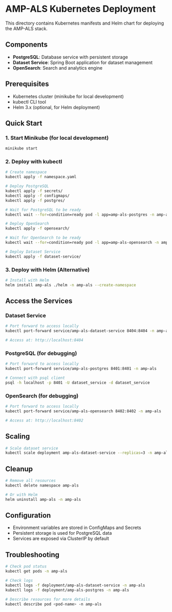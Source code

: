 # AMP-ALS Kubernetes Deployment

This directory contains Kubernetes manifests and Helm chart for deploying the AMP-ALS stack.

## Components

- **PostgreSQL**: Database service with persistent storage
- **Dataset Service**: Spring Boot application for dataset management
- **OpenSearch**: Search and analytics engine

## Prerequisites

- Kubernetes cluster (minikube for local development)
- kubectl CLI tool
- Helm 3.x (optional, for Helm deployment)

## Quick Start

### 1. Start Minikube (for local development)

```bash
minikube start
```

### 2. Deploy with kubectl

```bash
# Create namespace
kubectl apply -f namespace.yaml

# Deploy PostgreSQL
kubectl apply -f secrets/
kubectl apply -f configmaps/
kubectl apply -f postgres/

# Wait for PostgreSQL to be ready
kubectl wait --for=condition=ready pod -l app=amp-als-postgres -n amp-als --timeout=300s

# Deploy OpenSearch
kubectl apply -f opensearch/

# Wait for OpenSearch to be ready
kubectl wait --for=condition=ready pod -l app=amp-als-opensearch -n amp-als --timeout=300s

# Deploy Dataset Service
kubectl apply -f dataset-service/
```

### 3. Deploy with Helm (Alternative)

```bash
# Install with Helm
helm install amp-als ./helm -n amp-als --create-namespace
```

## Access the Services

### Dataset Service

```bash
# Port forward to access locally
kubectl port-forward service/amp-als-dataset-service 8404:8404 -n amp-als

# Access at: http://localhost:8404
```

### PostgreSQL (for debugging)

```bash
# Port forward to access locally
kubectl port-forward service/amp-als-postgres 8401:8401 -n amp-als

# Connect with psql client
psql -h localhost -p 8401 -U dataset_service -d dataset_service
```

### OpenSearch (for debugging)

```bash
# Port forward to access locally
kubectl port-forward service/amp-als-opensearch 8402:8402 -n amp-als

# Access at: http://localhost:8402
```

## Scaling

```bash
# Scale dataset service
kubectl scale deployment amp-als-dataset-service --replicas=3 -n amp-als
```

## Cleanup

```bash
# Remove all resources
kubectl delete namespace amp-als

# Or with Helm
helm uninstall amp-als -n amp-als
```

## Configuration

- Environment variables are stored in ConfigMaps and Secrets
- Persistent storage is used for PostgreSQL data
- Services are exposed via ClusterIP by default

## Troubleshooting

```bash
# Check pod status
kubectl get pods -n amp-als

# Check logs
kubectl logs -f deployment/amp-als-dataset-service -n amp-als
kubectl logs -f deployment/amp-als-postgres -n amp-als

# Describe resources for more details
kubectl describe pod <pod-name> -n amp-als
```

